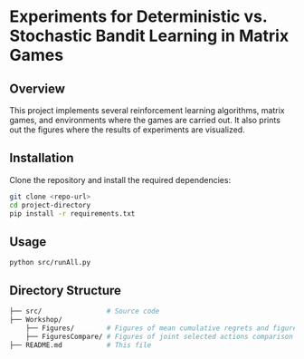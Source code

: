 # Experiments for Deterministic vs. Stochastic Bandit Learning in Matrix Games

## Overview

This project implements several reinforcement learning algorithms, matrix games, and environments where the games are carried out. It also prints out the figures where the results of experiments are visualized.

## Installation

Clone the repository and install the required dependencies:

```bash
git clone <repo-url>
cd project-directory
pip install -r requirements.txt
```

## Usage
```
python src/runAll.py
```

## Directory Structure

```bash
├── src/                # Source code
├── Workshop/         
    ├── Figures/        # Figures of mean cumulative regrets and figures of joint selected actions
    ├── FiguresCompare/ # Figures of joint selected actions comparison
├── README.md           # This file
```
